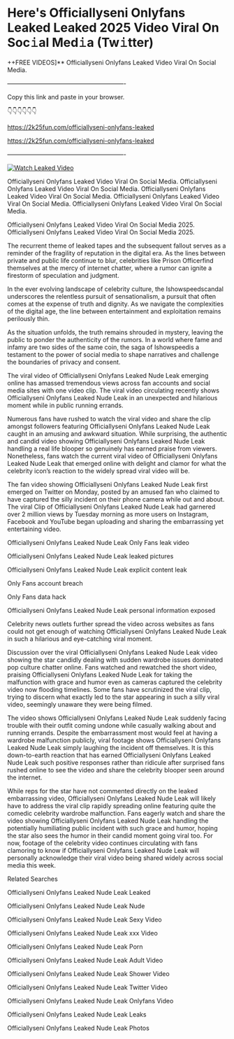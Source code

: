 # Here's Officiallyseni Onlyfans Leaked Leaked 2025 Video Viral On Soc𝚒al Med𝚒a (Tw𝚒tter)

++FREE VIDEOS]** Officiallyseni Onlyfans Leaked Video Viral On Social Media.

———————————————————-

Copy this link and paste in your browser.

👇👇👇👇👇👇

https://2k25fun.com/officiallyseni-onlyfans-leaked

https://2k25fun.com/officiallyseni-onlyfans-leaked

———————————————————-

[![Watch Leaked Video](https://miro.medium.com/v2/resize:fit:828/format:webp/1*cilzJN44JGOrTw9NJCrNHA.gif "Watch Leaked Video")](https://2k25fun.com/officiallyseni-onlyfans-leaked)

Officiallyseni Onlyfans Leaked Video Viral On Social Media. Officiallyseni Onlyfans Leaked Video Viral On Social Media. Officiallyseni Onlyfans Leaked Video Viral On Social Media. Officiallyseni Onlyfans Leaked Video Viral On Social Media. Officiallyseni Onlyfans Leaked Video Viral On Social Media.

Officiallyseni Onlyfans Leaked Video Viral On Social Media 2025. Officiallyseni Onlyfans Leaked Video Viral On Social Media 2025.

The recurrent theme of leaked tapes and the subsequent fallout serves as a reminder of the fragility of reputation in the digital era. As the lines between private and public life continue to blur, celebrities like Prison Officerfind themselves at the mercy of internet chatter, where a rumor can ignite a firestorm of speculation and judgment.

In the ever evolving landscape of celebrity culture, the Ishowspeedscandal underscores the relentless pursuit of sensationalism, a pursuit that often comes at the expense of truth and dignity. As we navigate the complexities of the digital age, the line between entertainment and exploitation remains perilously thin.

As the situation unfolds, the truth remains shrouded in mystery, leaving the public to ponder the authenticity of the rumors. In a world where fame and infamy are two sides of the same coin, the saga of Ishowspeedis a testament to the power of social media to shape narratives and challenge the boundaries of privacy and consent.

The viral video of Officiallyseni Onlyfans Leaked Nude Leak emerging online has amassed tremendous views across fan accounts and social media sites with one video clip. The viral video circulating recently shows Officiallyseni Onlyfans Leaked Nude Leak in an unexpected and hilarious moment while in public running errands.

Numerous fans have rushed to watch the viral video and share the clip amongst followers featuring Officiallyseni Onlyfans Leaked Nude Leak caught in an amusing and awkward situation. While surprising, the authentic and candid video showing Officiallyseni Onlyfans Leaked Nude Leak handling a real life blooper so genuinely has earned praise from viewers. Nonetheless, fans watch the current viral video of Officiallyseni Onlyfans Leaked Nude Leak that emerged online with delight and clamor for what the celebrity icon’s reaction to the widely spread viral video will be.

The fan video showing Officiallyseni Onlyfans Leaked Nude Leak first emerged on Twitter on Monday, posted by an amused fan who claimed to have captured the silly incident on their phone camera while out and about. The viral Clip of Officiallyseni Onlyfans Leaked Nude Leak had garnered over 2 million views by Tuesday morning as more users on Instagram, Facebook and YouTube began uploading and sharing the embarrassing yet entertaining video.

Officiallyseni Onlyfans Leaked Nude Leak Only Fans leak video

Officiallyseni Onlyfans Leaked Nude Leak leaked pictures

Officiallyseni Onlyfans Leaked Nude Leak explicit content leak

Only Fans account breach

Only Fans data hack

Officiallyseni Onlyfans Leaked Nude Leak personal information exposed

Celebrity news outlets further spread the video across websites as fans could not get enough of watching Officiallyseni Onlyfans Leaked Nude Leak in such a hilarious and eye-catching viral moment.

Discussion over the viral Officiallyseni Onlyfans Leaked Nude Leak video showing the star candidly dealing with sudden wardrobe issues dominated pop culture chatter online. Fans watched and rewatched the short video, praising Officiallyseni Onlyfans Leaked Nude Leak for taking the malfunction with grace and humor even as cameras captured the celebrity video now flooding timelines. Some fans have scrutinized the viral clip, trying to discern what exactly led to the star appearing in such a silly viral video, seemingly unaware they were being filmed.

The video shows Officiallyseni Onlyfans Leaked Nude Leak suddenly facing trouble with their outfit coming undone while casually walking about and running errands. Despite the embarrassment most would feel at having a wardrobe malfunction publicly, viral footage shows Officiallyseni Onlyfans Leaked Nude Leak simply laughing the incident off themselves. It is this down-to-earth reaction that has earned Officiallyseni Onlyfans Leaked Nude Leak such positive responses rather than ridicule after surprised fans rushed online to see the video and share the celebrity blooper seen around the internet.

While reps for the star have not commented directly on the leaked embarrassing video, Officiallyseni Onlyfans Leaked Nude Leak will likely have to address the viral clip rapidly spreading online featuring quite the comedic celebrity wardrobe malfunction. Fans eagerly watch and share the video showing Officiallyseni Onlyfans Leaked Nude Leak handling the potentially humiliating public incident with such grace and humor, hoping the star also sees the humor in their candid moment going viral too. For now, footage of the celebrity video continues circulating with fans clamoring to know if Officiallyseni Onlyfans Leaked Nude Leak will personally acknowledge their viral video being shared widely across social media this week.

Related Searches

Officiallyseni Onlyfans Leaked Nude Leak Leaked

Officiallyseni Onlyfans Leaked Nude Leak Nude

Officiallyseni Onlyfans Leaked Nude Leak Sexy Video

Officiallyseni Onlyfans Leaked Nude Leak xxx Video

Officiallyseni Onlyfans Leaked Nude Leak Porn

Officiallyseni Onlyfans Leaked Nude Leak Adult Video

Officiallyseni Onlyfans Leaked Nude Leak Shower Video

Officiallyseni Onlyfans Leaked Nude Leak Twitter Video

Officiallyseni Onlyfans Leaked Nude Leak Onlyfans Video

Officiallyseni Onlyfans Leaked Nude Leak Leaks

Officiallyseni Onlyfans Leaked Nude Leak Photos